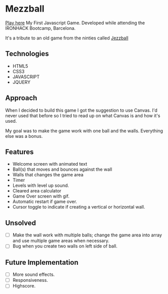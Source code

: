 # Mezzball
[Play here](https://jenniedalgren.github.io/jezzball/)
My First Javascript Game. Developed while attending the IRONHACK Bootcamp, Barcelona. 

It's a tribute to an old game from the ninties called [Jezzball](https://en.wikipedia.org/wiki/JezzBall)
## Technologies
* HTML5
* CSS3
* JAVASCRIPT
* JQUERY
## Approach
When I decided to build this game I got the suggestion to use Canvas. I'd never used that before so I tried to read up on what Canvas is and how it's used. 

My goal was to make the game work with one ball and the walls. Everything else was a bonus.
## Features
* Welcome screen with animated text
* Ball(s) that moves and bounces against the wall
* Walls that changes the game area
* Timer 
* Levels with level up sound.
* Cleared area calculator
* Game Over screen with gif. 
* Automatic restart if game over.
* Cursor toggle to indicate if creating a vertical or horizontal wall.
## Unsolved
- [ ] Make the wall work with multiple balls; change the game area into array and use multiple game areas when necessary.
- [ ] Bug when you create two walls on left side of ball.
## Future Implementation
- [ ] More sound effects.
- [ ] Responsiveness.
- [ ] Highscore.
